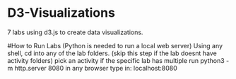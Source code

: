 # D3-Visualizations
7 labs using d3.js to create data visualizations. 

#How to Run Labs
(Python is needed to run a local web server)
Using any shell, cd into any of the lab folders. 
(skip this step if the lab doesnt have activity folders) pick an activity if the specific lab has multiple
run python3 -m http.server 8080
in any browser type in: localhost:8080
